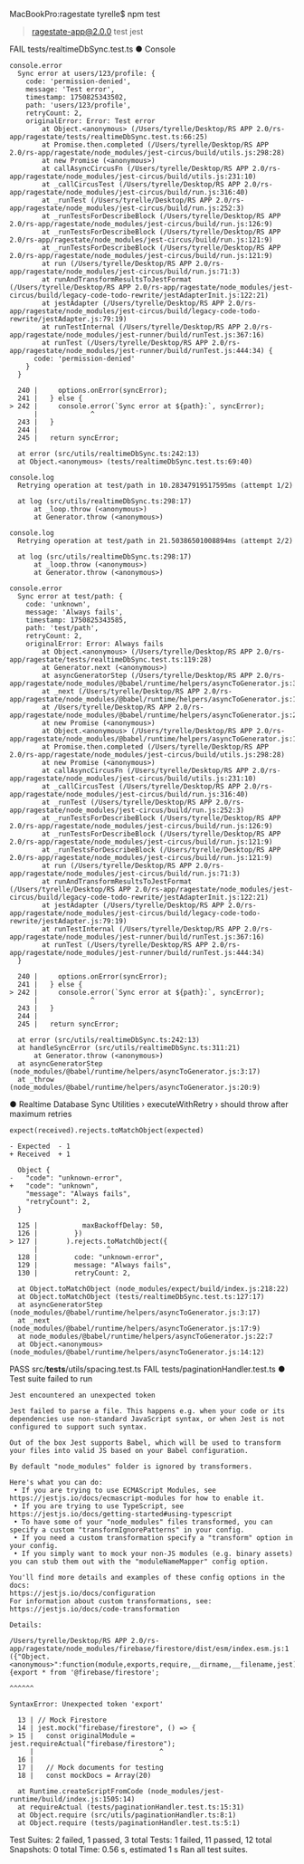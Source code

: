MacBookPro:ragestate tyrelle$ npm test

> ragestate-app@2.0.0 test
> jest

 FAIL  tests/realtimeDbSync.test.ts
  ● Console

    console.error
      Sync error at users/123/profile: {
        code: 'permission-denied',
        message: 'Test error',
        timestamp: 1750825343502,
        path: 'users/123/profile',
        retryCount: 2,
        originalError: Error: Test error
            at Object.<anonymous> (/Users/tyrelle/Desktop/RS APP 2.0/rs-app/ragestate/tests/realtimeDbSync.test.ts:66:25)
            at Promise.then.completed (/Users/tyrelle/Desktop/RS APP 2.0/rs-app/ragestate/node_modules/jest-circus/build/utils.js:298:28)
            at new Promise (<anonymous>)
            at callAsyncCircusFn (/Users/tyrelle/Desktop/RS APP 2.0/rs-app/ragestate/node_modules/jest-circus/build/utils.js:231:10)
            at _callCircusTest (/Users/tyrelle/Desktop/RS APP 2.0/rs-app/ragestate/node_modules/jest-circus/build/run.js:316:40)
            at _runTest (/Users/tyrelle/Desktop/RS APP 2.0/rs-app/ragestate/node_modules/jest-circus/build/run.js:252:3)
            at _runTestsForDescribeBlock (/Users/tyrelle/Desktop/RS APP 2.0/rs-app/ragestate/node_modules/jest-circus/build/run.js:126:9)
            at _runTestsForDescribeBlock (/Users/tyrelle/Desktop/RS APP 2.0/rs-app/ragestate/node_modules/jest-circus/build/run.js:121:9)
            at _runTestsForDescribeBlock (/Users/tyrelle/Desktop/RS APP 2.0/rs-app/ragestate/node_modules/jest-circus/build/run.js:121:9)
            at run (/Users/tyrelle/Desktop/RS APP 2.0/rs-app/ragestate/node_modules/jest-circus/build/run.js:71:3)
            at runAndTransformResultsToJestFormat (/Users/tyrelle/Desktop/RS APP 2.0/rs-app/ragestate/node_modules/jest-circus/build/legacy-code-todo-rewrite/jestAdapterInit.js:122:21)
            at jestAdapter (/Users/tyrelle/Desktop/RS APP 2.0/rs-app/ragestate/node_modules/jest-circus/build/legacy-code-todo-rewrite/jestAdapter.js:79:19)
            at runTestInternal (/Users/tyrelle/Desktop/RS APP 2.0/rs-app/ragestate/node_modules/jest-runner/build/runTest.js:367:16)
            at runTest (/Users/tyrelle/Desktop/RS APP 2.0/rs-app/ragestate/node_modules/jest-runner/build/runTest.js:444:34) {
          code: 'permission-denied'
        }
      }

      240 |     options.onError(syncError);
      241 |   } else {
    > 242 |     console.error(`Sync error at ${path}:`, syncError);
          |             ^
      243 |   }
      244 |
      245 |   return syncError;

      at error (src/utils/realtimeDbSync.ts:242:13)
      at Object.<anonymous> (tests/realtimeDbSync.test.ts:69:40)

    console.log
      Retrying operation at test/path in 10.28347919517595ms (attempt 1/2)

      at log (src/utils/realtimeDbSync.ts:298:17)
          at _loop.throw (<anonymous>)
          at Generator.throw (<anonymous>)

    console.log
      Retrying operation at test/path in 21.50386501008894ms (attempt 2/2)

      at log (src/utils/realtimeDbSync.ts:298:17)
          at _loop.throw (<anonymous>)
          at Generator.throw (<anonymous>)

    console.error
      Sync error at test/path: {
        code: 'unknown',
        message: 'Always fails',
        timestamp: 1750825343585,
        path: 'test/path',
        retryCount: 2,
        originalError: Error: Always fails
            at Object.<anonymous> (/Users/tyrelle/Desktop/RS APP 2.0/rs-app/ragestate/tests/realtimeDbSync.test.ts:119:28)
            at Generator.next (<anonymous>)
            at asyncGeneratorStep (/Users/tyrelle/Desktop/RS APP 2.0/rs-app/ragestate/node_modules/@babel/runtime/helpers/asyncToGenerator.js:3:17)
            at _next (/Users/tyrelle/Desktop/RS APP 2.0/rs-app/ragestate/node_modules/@babel/runtime/helpers/asyncToGenerator.js:17:9)
            at /Users/tyrelle/Desktop/RS APP 2.0/rs-app/ragestate/node_modules/@babel/runtime/helpers/asyncToGenerator.js:22:7
            at new Promise (<anonymous>)
            at Object.<anonymous> (/Users/tyrelle/Desktop/RS APP 2.0/rs-app/ragestate/node_modules/@babel/runtime/helpers/asyncToGenerator.js:14:12)
            at Promise.then.completed (/Users/tyrelle/Desktop/RS APP 2.0/rs-app/ragestate/node_modules/jest-circus/build/utils.js:298:28)
            at new Promise (<anonymous>)
            at callAsyncCircusFn (/Users/tyrelle/Desktop/RS APP 2.0/rs-app/ragestate/node_modules/jest-circus/build/utils.js:231:10)
            at _callCircusTest (/Users/tyrelle/Desktop/RS APP 2.0/rs-app/ragestate/node_modules/jest-circus/build/run.js:316:40)
            at _runTest (/Users/tyrelle/Desktop/RS APP 2.0/rs-app/ragestate/node_modules/jest-circus/build/run.js:252:3)
            at _runTestsForDescribeBlock (/Users/tyrelle/Desktop/RS APP 2.0/rs-app/ragestate/node_modules/jest-circus/build/run.js:126:9)
            at _runTestsForDescribeBlock (/Users/tyrelle/Desktop/RS APP 2.0/rs-app/ragestate/node_modules/jest-circus/build/run.js:121:9)
            at _runTestsForDescribeBlock (/Users/tyrelle/Desktop/RS APP 2.0/rs-app/ragestate/node_modules/jest-circus/build/run.js:121:9)
            at run (/Users/tyrelle/Desktop/RS APP 2.0/rs-app/ragestate/node_modules/jest-circus/build/run.js:71:3)
            at runAndTransformResultsToJestFormat (/Users/tyrelle/Desktop/RS APP 2.0/rs-app/ragestate/node_modules/jest-circus/build/legacy-code-todo-rewrite/jestAdapterInit.js:122:21)
            at jestAdapter (/Users/tyrelle/Desktop/RS APP 2.0/rs-app/ragestate/node_modules/jest-circus/build/legacy-code-todo-rewrite/jestAdapter.js:79:19)
            at runTestInternal (/Users/tyrelle/Desktop/RS APP 2.0/rs-app/ragestate/node_modules/jest-runner/build/runTest.js:367:16)
            at runTest (/Users/tyrelle/Desktop/RS APP 2.0/rs-app/ragestate/node_modules/jest-runner/build/runTest.js:444:34)
      }

      240 |     options.onError(syncError);
      241 |   } else {
    > 242 |     console.error(`Sync error at ${path}:`, syncError);
          |             ^
      243 |   }
      244 |
      245 |   return syncError;

      at error (src/utils/realtimeDbSync.ts:242:13)
      at handleSyncError (src/utils/realtimeDbSync.ts:311:21)
          at Generator.throw (<anonymous>)
      at asyncGeneratorStep (node_modules/@babel/runtime/helpers/asyncToGenerator.js:3:17)
      at _throw (node_modules/@babel/runtime/helpers/asyncToGenerator.js:20:9)

  ● Realtime Database Sync Utilities › executeWithRetry › should throw after maximum retries

    expect(received).rejects.toMatchObject(expected)

    - Expected  - 1
    + Received  + 1

      Object {
    -   "code": "unknown-error",
    +   "code": "unknown",
        "message": "Always fails",
        "retryCount": 2,
      }

      125 |           maxBackoffDelay: 50,
      126 |         })
    > 127 |       ).rejects.toMatchObject({
          |                 ^
      128 |         code: "unknown-error",
      129 |         message: "Always fails",
      130 |         retryCount: 2,

      at Object.toMatchObject (node_modules/expect/build/index.js:218:22)
      at Object.toMatchObject (tests/realtimeDbSync.test.ts:127:17)
      at asyncGeneratorStep (node_modules/@babel/runtime/helpers/asyncToGenerator.js:3:17)
      at _next (node_modules/@babel/runtime/helpers/asyncToGenerator.js:17:9)
      at node_modules/@babel/runtime/helpers/asyncToGenerator.js:22:7
      at Object.<anonymous> (node_modules/@babel/runtime/helpers/asyncToGenerator.js:14:12)

 PASS  src/__tests__/utils/spacing.test.ts
 FAIL  tests/paginationHandler.test.ts
  ● Test suite failed to run

    Jest encountered an unexpected token

    Jest failed to parse a file. This happens e.g. when your code or its dependencies use non-standard JavaScript syntax, or when Jest is not configured to support such syntax.

    Out of the box Jest supports Babel, which will be used to transform your files into valid JS based on your Babel configuration.

    By default "node_modules" folder is ignored by transformers.

    Here's what you can do:
     • If you are trying to use ECMAScript Modules, see https://jestjs.io/docs/ecmascript-modules for how to enable it.
     • If you are trying to use TypeScript, see https://jestjs.io/docs/getting-started#using-typescript
     • To have some of your "node_modules" files transformed, you can specify a custom "transformIgnorePatterns" in your config.
     • If you need a custom transformation specify a "transform" option in your config.
     • If you simply want to mock your non-JS modules (e.g. binary assets) you can stub them out with the "moduleNameMapper" config option.

    You'll find more details and examples of these config options in the docs:
    https://jestjs.io/docs/configuration
    For information about custom transformations, see:
    https://jestjs.io/docs/code-transformation

    Details:

    /Users/tyrelle/Desktop/RS APP 2.0/rs-app/ragestate/node_modules/firebase/firestore/dist/esm/index.esm.js:1
    ({"Object.<anonymous>":function(module,exports,require,__dirname,__filename,jest){export * from '@firebase/firestore';
                                                                                      ^^^^^^

    SyntaxError: Unexpected token 'export'

      13 | // Mock Firestore
      14 | jest.mock("firebase/firestore", () => {
    > 15 |   const originalModule = jest.requireActual("firebase/firestore");
         |                               ^
      16 |
      17 |   // Mock documents for testing
      18 |   const mockDocs = Array(20)

      at Runtime.createScriptFromCode (node_modules/jest-runtime/build/index.js:1505:14)
      at requireActual (tests/paginationHandler.test.ts:15:31)
      at Object.require (src/utils/paginationHandler.ts:8:1)
      at Object.require (tests/paginationHandler.test.ts:5:1)

Test Suites: 2 failed, 1 passed, 3 total
Tests:       1 failed, 11 passed, 12 total
Snapshots:   0 total
Time:        0.56 s, estimated 1 s
Ran all test suites.